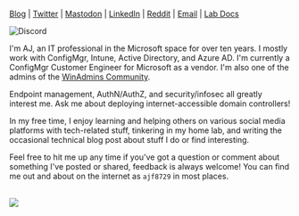[Blog](https://anthonyfontanez.com/) | [Twitter](https://twitter.com/ajf8729) | [Mastodon](https://infosec.exchange/@ajf8729) | [LinkedIn](https://linkedin.com/in/ajf8729) | [Reddit](https://www.reddit.com/user/ajf8729/) | [Email](mailto:ajf@anthonyfontanez.com) | [Lab Docs](https://docs.ajf8729.com)

<img alt="Discord" src="https://img.shields.io/discord/618712310185197588?style=plastic&label=Join%20the%20WinAdmins%20Discord%20Community">

I'm AJ, an IT professional in the Microsoft space for over ten years. I mostly work with ConfigMgr, Intune, Active Directory, and Azure AD. I'm currently a ConfigMgr Customer Engineer for Microsoft as a vendor. I'm also one of the admins of the [WinAdmins Community](https://winadmins.io/).

Endpoint management, AuthN/AuthZ, and security/infosec all greatly interest me. Ask me about deploying internet-accessible domain controllers!

In my free time, I enjoy learning and helping others on various social media platforms with tech-related stuff, tinkering in my home lab, and writing the occasional technical blog post about stuff I do or find interesting.

Feel free to hit me up any time if you've got a question or comment about something I've posted or shared, feedback is always welcome! You can find me out and about on the internet as `ajf8729` in most places.

<br />

<img src="https://github-readme-stats.vercel.app/api?username=ajf8729&count_private=true&show_icons=true&theme=dark" />
